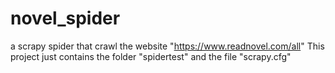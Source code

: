 # novel_spider
a scrapy spider that crawl the website "https://www.readnovel.com/all"
This project just contains the folder "spidertest" and the file "scrapy.cfg"
